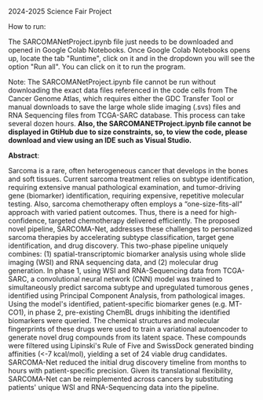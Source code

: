 2024-2025 Science Fair Project

How to run:

The SARCOMANetProject.ipynb file just needs to be downloaded and opened in Google Colab Notebooks. Once Google Colab Notebooks opens up, locate the tab "Runtime", click on it and in the dropdown you will see the option "Run all". You can click on it to run the program.

Note: The SARCOMANetProject.ipynb file cannot be run without downloading the exact data files referenced in the code cells from The Cancer Genome Atlas, which requires either the GDC Transfer Tool or manual downloads to save the large whole slide imaging (.svs) files and RNA Sequencing files from TCGA-SARC database. This process can take several dozen hours. **Also, the SARCOMANETProject.ipynb file cannot be displayed in GtiHub due to size constraints, so, to view the code, please download and view using an IDE such as Visual Studio.**

**Abstract**: 

Sarcoma is a rare, often heterogeneous cancer that develops in the bones and soft tissues. Current sarcoma treatment relies on subtype identification, requiring extensive manual pathological examination, and tumor-driving gene (biomarker) identification, requiring expensive, repetitive molecular testing. Also, sarcoma chemotherapy often employs a “one-size-fits-all” approach with varied patient outcomes. Thus, there is a need for high-confidence, targeted chemotherapy delivered efficiently. The proposed novel pipeline, SARCOMA-Net, addresses these challenges to personalized sarcoma therapies by accelerating subtype classification, target gene identification, and drug discovery. This two-phase pipeline uniquely combines: (1) spatial-transcriptomic biomarker analysis using whole slide imaging (WSI) and RNA sequencing data, and (2) molecular drug generation. In phase 1, using WSI and RNA-Sequencing data from TCGA-SARC, a convolutional neural network (CNN) model was trained to simultaneously predict sarcoma subtype and upregulated tumorous genes , identified using Principal Component Analysis, from pathological images. Using the model's identified, patient-specific biomarker genes (e.g. MT-CO1), in phase 2, pre-existing ChemBL drugs inhibiting the identified biomarkers were queried. The chemical structures and molecular fingerprints of these drugs were used to train a variational autoencoder to generate novel drug compounds from its latent space. These compounds were filtered using Lipinski's Rule of Five and SwissDock generated binding affinities (<-7 kcal/mol), yielding a set of 24 viable drug candidates. SARCOMA-Net reduced the initial drug discovery timeline from months to hours with patient-specific precision. Given its translational flexibility, SARCOMA-Net can be reimplemented across cancers by substituting patients' unique WSI and RNA-Sequencing data into the pipeline.
